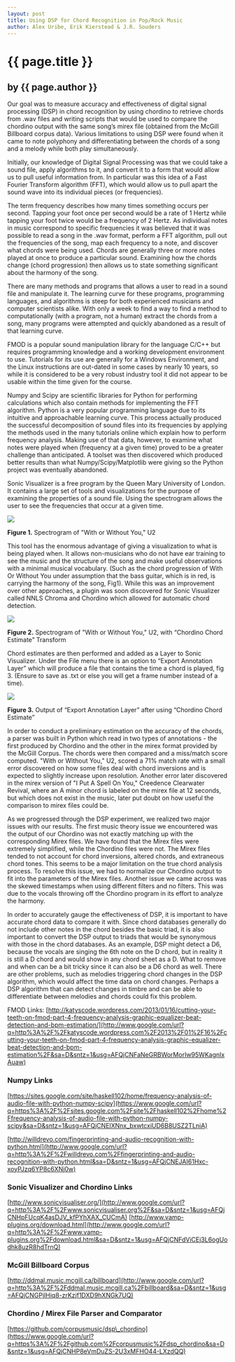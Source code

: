 ```yaml
---
layout: post
title: Using DSP for Chord Recognition in Pop/Rock Music
author: Alex Uribe, Erik Kierstead & J.R. Souders
---
```


# {{ page.title }} #

## by {{ page.author }} ##

Our goal was to measure accuracy and effectiveness of digital signal processing (DSP) in chord recognition by using chordino to retrieve chords from .wav files and writing scripts that would be used to compare the chordino output with the same song’s mirex file (obtained from the McGill Billboard corpus data).  Various limitations to using DSP were found when it came to note polyphony and differentiating between the chords of a song and a melody while both play simultaneously.

Initially, our knowledge of Digital Signal Processing was that we could take a sound file, apply algorithms to it, and convert it to a form that would allow us to pull useful information from.  In particular was this idea of a Fast Fourier Transform algorithm (FFT), which would allow us to pull apart the sound wave into its individual pieces (or frequencies).

The term frequency describes how many times something occurs per second.  Tapping your foot once per second would be a rate of 1 Hertz while tapping your foot twice would be a frequency of 2 Hertz.  As individual notes in music correspond to specific frequencies it was believed that it was possible to read a song in the .wav format, perform a FFT algorithm, pull out the frequencies of the song, map each frequency to a note, and discover what chords were being used.  Chords are generally three or more notes played at once to produce a particular sound.  Examining how the chords change (chord progression) then allows us to state something significant about the harmony of the song.

There are many methods and programs that allows a user to read in a sound file and manipulate it.  The learning curve for these programs, programming languages, and algorithms is steep for both experienced musicians and computer scientists alike.  With only a week to find a way to find a method to computationally (with a program, not a human) extract the chords from a song, many programs were attempted and quickly abandoned as a result of that learning curve.  

FMOD is a popular sound manipulation library for the language C/C++ but requires programming knowledge and a working development environment to use.  Tutorials for its use are generally for a Windows Environment, and the Linux instructions are out-dated in some cases by nearly 10 years, so while it is considered to be a very  robust industry tool it did not appear to be usable within the time given for the course.  

Numpy and Scipy are scientific libraries for Python for performing calculations which also contain methods for implementing the FFT algorithm.  Python is a very popular programming language due to its intuitive and approachable learning curve.  This process actually produced the successful decomposition of sound files into its frequencies by applying the methods used in the many tutorials online which explain how to perform frequency analysis.  Making use of that data, however, to examine what notes were played when (frequency at a given time) proved to be a greater challenge than anticipated.  A toolset was then discovered which produced better results than what Numpy/Scipy/Matplotlib were giving so the Python project was eventually abandoned.

Sonic Visualizer is a free program by the Queen Mary University of London.  It contains a large set of tools and visualizations for the purpose of examining the properties of a sound file.  Using the spectrogram allows the user to see the frequencies that occur at a given time.


![](image06.png)

**Figure 1.** Spectrogram of "With or Without You," U2

This tool has the enormous advantage of giving a visualization to what is being played when.  It allows non-musicians who do not have ear training to see the music and the structure of the song and make useful observations with a minimal musical vocabulary.  (Such as the chord progression of With Or Without You under assumption that the bass guitar, which is in red, is carrying the harmony of the song, Fig1).  While this was an improvement over other approaches, a plugin was soon discovered for Sonic Visualizer called NNLS Chroma and Chordino which allowed for automatic chord detection.

![](image07.png)

**Figure 2.** Spectrogram of "With or Without You," U2, with “Chordino Chord Estimate” Transform

Chord estimates are then performed and added as a Layer to Sonic Visualizer.  Under the File menu there is an option to “Export Annotation Layer” which will produce a file that contains the time a chord is played, fig 3. (Ensure to save as .txt or else you will get a frame number instead of a time).

![](image08.png)

**Figure 3.** Output of “Export Annotation Layer” after using “Chordino Chord Estimate”

In order to conduct a preliminary estimation on the accuracy of the chords, a parser was built in Python which read in two types of annotations - the first produced by Chordino and the other in the mirex format provided by the McGill Corpus.  The chords were then compared and a miss/match score computed.  "With or Without You," U2, scored a 71% match rate with a small error discovered on how some files deal with chord inversions and is expected to slightly increase upon resolution.  Another error later discovered in the mirex version of "I Put A Spell On You," Creedence Clearwater Revival, where an A minor chord is labeled on the mirex file at 12 seconds, but which does not exist in the music, later put doubt on how useful the comparison to mirex files could be.

As we progressed through the DSP experiment, we realized two major issues with our results.  The first music theory issue we encountered was the output of our Chordino was not exactly matching up with the corresponding Mirex files. We have found that the Mirex files were extremely simplified, while the Chordino files were not.  The Mirex files tended to not account for chord inversions, altered chords, and extraneous chord tones.  This seems to be  a major limitation on the true chord analysis process.  To resolve this issue, we had to normalize our Chordino output to fit into the parameters of the Mirex files.  Another issue we came across was the skewed timestamps when using different filters and no filters. This was due to the vocals throwing off the Chordino program in its effort to analyze the harmony.

 

In order to accurately gauge the effectiveness of DSP, it is important to have accurate chord data to compare it with.  Since chord databases generally do not include other notes in the chord besides the basic triad, it is also important to convert the DSP output to triads that would be synonymous with those in the chord databases.  As an example, DSP might detect a D6, because the vocals are singing the 6th note on the D chord, but in reality it is still a D chord and would show in any chord sheet as a D.  What to remove and when can be a bit tricky since it can also be a D6 chord as well.  There are other problems, such as melodies triggering chord changes in the DSP algorithm, which would affect the time data on chord changes.  Perhaps a DSP algorithm that can detect changes in timbre and can be able to differentiate between melodies and chords could fix this problem. 

FMOD Links:
[http://katyscode.wordpress.com/2013/01/16/cutting-your-teeth-on-fmod-part-4-frequency-analysis-graphic-equalizer-beat-detection-and-bpm-estimation/](http://www.google.com/url?q=http%3A%2F%2Fkatyscode.wordpress.com%2F2013%2F01%2F16%2Fcutting-your-teeth-on-fmod-part-4-frequency-analysis-graphic-equalizer-beat-detection-and-bpm-estimation%2F&sa=D&sntz=1&usg=AFQjCNFaNeGRBWorMorIw95WKagnlxAuaw)

### Numpy Links ###

[https://sites.google.com/site/haskell102/home/frequency-analysis-of-audio-file-with-python-numpy-scipy](https://www.google.com/url?q=https%3A%2F%2Fsites.google.com%2Fsite%2Fhaskell102%2Fhome%2Ffrequency-analysis-of-audio-file-with-python-numpy-scipy&sa=D&sntz=1&usg=AFQjCNElXNnx_bxwtcxiUD6B8USZ2TLniA)

[http://willdrevo.com/fingerprinting-and-audio-recognition-with-python.html](http://www.google.com/url?q=http%3A%2F%2Fwilldrevo.com%2Ffingerprinting-and-audio-recognition-with-python.html&sa=D&sntz=1&usg=AFQjCNEJAI61Hxc-xoyPJzq6YP8c6XNj0w)


### Sonic Visualizer and Chordino Links ###

[http://www.sonicvisualiser.org/](http://www.google.com/url?q=http%3A%2F%2Fwww.sonicvisualiser.org%2F&sa=D&sntz=1&usg=AFQjCNHpFUcqK4asDJV_kfPYhXAX_CUCmA)
[http://www.vamp-plugins.org/download.html](http://www.google.com/url?q=http%3A%2F%2Fwww.vamp-plugins.org%2Fdownload.html&sa=D&sntz=1&usg=AFQjCNFdViCEj3L6ogUodhk8uzR8hdTrnQ)


### McGill Billboard Corpus ###

[http://ddmal.music.mcgill.ca/billboard](http://www.google.com/url?q=http%3A%2F%2Fddmal.music.mcgill.ca%2Fbillboard&sa=D&sntz=1&usg=AFQjCNGPjlHiq8-zrKzjf1DXD9hXNGk7UQ)

### Chordino / Mirex File Parser and Comparator ###

[https://github.com/corpusmusic/dsp\_chordino](https://www.google.com/url?q=https%3A%2F%2Fgithub.com%2Fcorpusmusic%2Fdsp_chordino&sa=D&sntz=1&usg=AFQjCNHP8eVmDuZS-2U3xMFHO44-LXzdQQ)



